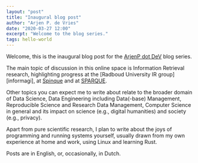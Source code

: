 ```yaml
---
layout: "post"
title: "Inaugural blog post"
author: "Arjen P. de Vries"
date: "2020-03-27 12:00"
excerpt: "Welcome to the blog series."
tags: hello-world
---
```


Welcome, this is the inaugural blog post for the [ArjenP dot DeV](https://arjenp.dev) blog series.

The main topic of discussion in this online space is Information Retrieval research, highlighting progress 
at the [Radboud University IR group][informagi], at [Spinque][spinque] and at [SPARQUE][sparque].

Other topics you can expect me to write about relate to the broader domain of Data Science, 
Data Engineering including Data(-base) Management, Reproducible Science and Research Data Management, 
Computer Science in general and its impact on science (e.g., digital humanities) and society (e.g., privacy).

Apart from pure scientific research, I plan to write about the joys of programming and running systems yourself,
usually drawn from my own experience at home and work, using Linux and learning Rust.

Posts are in English, or, occasionally, in Dutch.

[informagus]:  https://informagus.nl/             "Informagus: IR @ Radboud University"
[spinque]:     https://www.spinque.com/           "Spinque: search design"
[sparque]:     https://sparque.ai/                "SPARQUE: personalised e-commerce"
